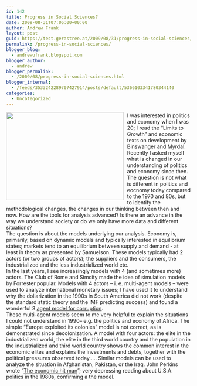```yaml
---
id: 142
title: Progress in Social Sciences?
date: 2009-08-31T07:06:00+00:00
author: Andrew Frank
layout: post
guid: https://test.gerastree.at/2009/08/31/progress-in-social-sciences/
permalink: /progress-in-social-sciences/
blogger_blog:
  - andrewufrank.blogspot.com
blogger_author:
  - andrew
blogger_permalink:
  - /2009/08/progress-in-social-sciences.html
blogger_internal:
  - /feeds/3533242289707427914/posts/default/5366103341780344140
categories:
  - Uncategorized
---
```

<a href="http://4.bp.blogspot.com/_Z6mNar6sZs4/Spt5JN6uPgI/AAAAAAAAAB8/NEFOBSg1EyI/s1600-h/DSCN2321.JPG"><img style="margin: 0pt 10px 10px 0pt; float: left; cursor: pointer; width: 320px; height: 240px;" src="http://4.bp.blogspot.com/_Z6mNar6sZs4/Spt5JN6uPgI/AAAAAAAAAB8/NEFOBSg1EyI/s320/DSCN2321.JPG" alt="" id="BLOGGER_PHOTO_ID_5376023779458563586" border="0" /></a> I was interested in politics and economy when I was 20; I read the “Limits to Growth” and economic  texts on development by Binswanger and Myrdal. Recently I asked myself what is changed in our understanding of politics and economy since then. The question is not what is different in politics and eocnomy today compared to the 1970 and 80s, but to identify the methodological changes, the changes in our thinking between then and now. How are the tools for analysis advanced? Is there an advance in the way we understand society or do we only have more data and different situations?<br />The question is about the models underlying our analysis. Economy is, primarily, based on dynamic models and typically interested in equilibrium states; markets tend to an equilibrium between supply and demand - at least in theory as presented by Samuelson. These models typically had 2 actors (or two groups of actors); the suppliers and the consumers, the industrialized and the less industrialized world etc.<br />In the last years, I see increasingly models with 4 (and sometimes more) actors. The Club of Rome and Simcity made the idea of simulation models by Forrester popular. Models with 4 actors – i. e. multi-agent models – were used to analyze international monetary issues; I have used it to understand why the dollarization in the 1990s in South America did not work (despite the standard static theory and the IMF predicting success) and found a wonderful 3 <a href="http://www.google.at/url?sa=t&amp;source=web&amp;ct=res&amp;cd=1&amp;url=http%3A%2F%2Fwww.nes.ru%2F~sguriev%2Fpapers%2FGuriev_JDE_2004.pdf&amp;ei=KPGaSsv1OtSg_gbNl-CmBQ&amp;usg=AFQjCNHOzmo9TD8iHpWglAXokI8jp2B38A&amp;sig2=MloH7NlxsvtobAy2SMxWbQ">agent model for corruption</a>.<br />These multi-agent models seem to me very helpful to explain the situations I could not understand in 1990– e.g. the politics and economy of Africa. The simple “Europe exploited its colonies” model is not correct, as is demonstrated since decolonization. A model with four actors: the elite in the industrialized world, the elite in the third world country and the population in the industrialized and third world country shows the common interest in the economic elites and explains the investments and debts, together with the political pressures observed today..... Similar models can be used to analyze the situation in Afghanistan, Pakistan, or the Iraq.  John Perkins wrote “<a href="http://www.amazon.com/Confessions-Economic-Hit-John-Perkins/dp/0452287081/ref=sr_1_4?ie=UTF8&amp;s=books&amp;qid=1251702568&amp;sr=1-4">The economic hit man</a>”;  very depressing reading about U.S.A. politics in the 1980s, confirming a the model.    <p style="margin-bottom: 0in;"><br /></p> <p style="margin-bottom: 0in;">  </p>